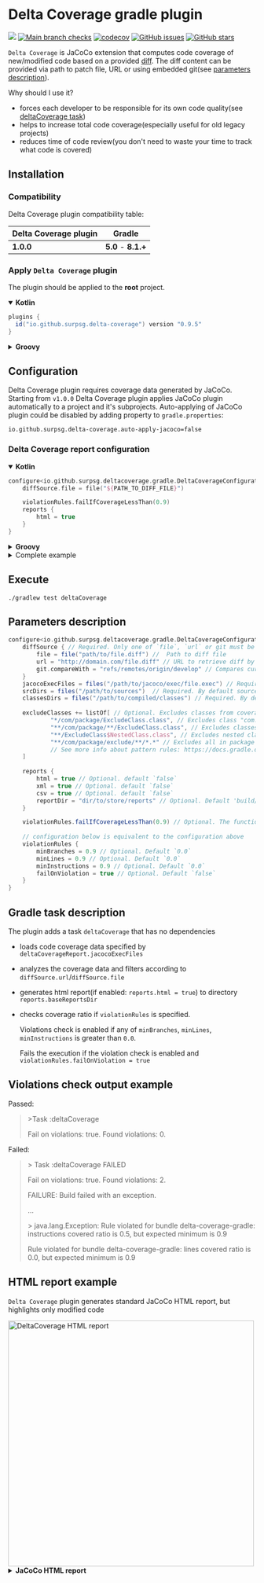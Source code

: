 # Delta Coverage gradle plugin 
[![](https://jitpack.io/v/SurpSG/delta-coverage-plugin.svg)](https://jitpack.io/#SurpSG/delta-coverage-plugin)
[![Main branch checks](https://github.com/SurpSG/delta-coverage-plugin/actions/workflows/main-branch.yml/badge.svg?branch=main)](https://github.com/SurpSG/delta-coverage-plugin/actions/workflows/main-branch.yml)
[![codecov](https://codecov.io/gh/SurpSG/delta-coverage-plugin/branch/main/graph/badge.svg?token=69BAXyEhse)](https://codecov.io/gh/SurpSG/delta-coverage-plugin)
[![GitHub issues](https://img.shields.io/github/issues/SurpSG/delta-coverage-plugin)](https://github.com/SurpSG/delta-coverage-plugin/issues)
[![GitHub stars](https://img.shields.io/github/stars/SurpSG/delta-coverage-plugin?style=flat-square)](https://github.com/SurpSG/delta-coverage-plugin/stargazers)

`Delta Coverage` is JaCoCo extension that computes code coverage of new/modified code based on a provided [diff](https://en.wikipedia.org/wiki/Diff#Unified_format). 
The diff content can be provided via path to patch file, URL or using embedded git(see [parameters description](#Parameters-description)).   

Why should I use it?
* forces each developer to be responsible for its own code quality(see [deltaCoverage task](#gradle-task-description))
* helps to increase total code coverage(especially useful for old legacy projects)
* reduces time of code review(you don't need to waste your time to track what code is covered)


## Installation

### Compatibility

Delta Coverage plugin compatibility table:

| Delta Coverage plugin | Gradle              |
|----------------------|---------------------|
| **1.0.0**            | **5.0** - **8.1.+** |

### Apply `Delta Coverage` plugin

The plugin should be applied to the **root** project.

<details open>

<summary><b>Kotlin</b></summary>

```groovy
plugins {
  id("io.github.surpsg.delta-coverage") version "0.9.5"
}
```

</details>

<details>

<summary><b>Groovy</b></summary>

```groovy
plugins {
  id "io.github.surpsg.delta-coverage" version "1.0.0"
}
```
</details>


## Configuration

Delta Coverage plugin requires coverage data generated by JaCoCo.
Starting from `v1.0.0` Delta Coverage plugin applies JaCoCo plugin automatically to a project and it's subprojects.
Auto-applying of JaCoCo plugin could be disabled by adding property to `gradle.properties`:
```
io.github.surpsg.delta-coverage.auto-apply-jacoco=false
```

### Delta Coverage report configuration

<details open>
<summary><b>Kotlin</b></summary>

```kotlin
configure<io.github.surpsg.deltacoverage.gradle.DeltaCoverageConfiguration> {
    diffSource.file = file("${PATH_TO_DIFF_FILE}")

    violationRules.failIfCoverageLessThan(0.9)
    reports {
        html = true
    }
}
```

</details>

<details>
<summary><b>Groovy</b></summary>

```groovy
deltaCoverageReport {
    diffSource.file = file("${PATH_TO_DIFF_FILE}") 

    violationRules.failIfCoverageLessThan 0.9
    
    reports {
        html = true
    }
}
```

</details>


<details>
<summary>Complete example</summary> 

```kotlin
plugins {
    id("io.github.surpsg.delta-coverage") version "0.9.5"
}

configure<io.github.surpsg.deltacoverage.gradle.DeltaCoverageConfiguration> {
    git.compareWith("refs/remotes/origin/main")

    violationRules.failIfCoverageLessThan(0.9)
    
    reports {
        html = true
        xml = true
        csv = true
    }
}
```  

</details>


## Execute

```shell
./gradlew test deltaCoverage
```


## Parameters description
```groovy
configure<io.github.surpsg.deltacoverage.gradle.DeltaCoverageConfiguration> {
    diffSource { // Required. Only one of `file`, `url` or git must be spesified
        file = file("path/to/file.diff") //  Path to diff file 
        url = "http://domain.com/file.diff" // URL to retrieve diff by
        git.compareWith = "refs/remotes/origin/develop" // Compares current HEAD and all uncommited with provided branch, revision or tag 
    }
    jacocoExecFiles = files("/path/to/jacoco/exec/file.exec") // Required. By default exec files are taken from jacocoTestReport configuration if any
    srcDirs = files("/path/to/sources")  // Required. By default sources are taken from jacocoTestReport configuration if any
    classesDirs = files("/path/to/compiled/classes") // Required. By default classes are taken from jacocoTestReport configuration if any
    
    excludeClasses += listOf[ // Optional. Excludes classes from coverage report by set of patterns 
            "*/com/package/ExcludeClass.class", // Excludes class "com.package.ExcludeClass"
            "**/com/package/**/ExcludeClass.class", // Excludes classes like "com.package.ExcludeClass", "com.package.sub1.sub2.ExcludeClass", etc.
            "**/ExcludeClass$NestedClass.class", // Excludes nested class(es) "<any-package>.ExcludeClass.NestedClass"
            "**/com/package/exclude/**/*.*" // Excludes all in package "com.package.exclude"
            // See more info about pattern rules: https://docs.gradle.org/current/javadoc/org/gradle/api/tasks/util/PatternFilterable.html
    ]
    
    reports {
        html = true // Optional. default `false`
        xml = true // Optional. default `false`
        csv = true // Optional. default `false`
        reportDir = "dir/to/store/reports" // Optional. Default 'build/reports/jacoco/deltaCoverage'
    }

    violationRules.failIfCoverageLessThan(0.9) // Optional. The function sets all coverage metrics to a single value, sets failOnViolation to true
    
    // configuration below is equivalent to the configuration above
    violationRules {        
        minBranches = 0.9 // Optional. Default `0.0`
        minLines = 0.9 // Optional. Default `0.0`
        minInstructions = 0.9 // Optional. Default `0.0`
        failOnViolation = true // Optional. Default `false`
    }
}
```


## Gradle task description
The plugin adds a task `deltaCoverage` that has no dependencies
  * loads code coverage data specified by `deltaCoverageReport.jacocoExecFiles`
  * analyzes the coverage data and filters according to `diffSource.url`/`diffSource.file`
  * generates html report(if enabled: `reports.html = true`) to directory `reports.baseReportsDir`
  * checks coverage ratio if `violationRules` is specified. 
    
    Violations check is enabled if any of `minBranches`, `minLines`, `minInstructions` is greater than `0.0`.
    
    Fails the execution if the violation check is enabled and `violationRules.failOnViolation = true`


## Violations check output example

Passed:
> \>Task :deltaCoverage
>
> Fail on violations: true. Found violations: 0.

Failed:
>\> Task :deltaCoverage FAILED
>
>Fail on violations: true. Found violations: 2.
>
>FAILURE: Build failed with an exception.
>
>...
>
>\> java.lang.Exception: Rule violated for bundle delta-coverage-gradle: instructions covered ratio is 0.5, but expected minimum is 0.9
> 
> Rule violated for bundle delta-coverage-gradle: lines covered ratio is 0.0, but expected minimum is 0.9


## HTML report example

`Delta Coverage` plugin generates standard JaCoCo HTML report, but highlights only modified code

<img src="https://user-images.githubusercontent.com/8483470/77781538-a74f3480-704d-11ea-9e39-051f1001b88a.png" width=500  alt="DeltaCoverage HTML report"/>

<details>
  <summary><b>JaCoCo HTML report</b></summary> 
  <img src="https://user-images.githubusercontent.com/8483470/77781534-a61e0780-704d-11ea-871e-879fb45757cd.png" width=500 alt="JaCoCo HTML report"/>        
</details>

